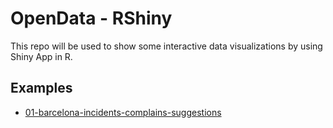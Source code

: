 # OpenData - RShiny

This repo will be used to show some interactive data visualizations by using Shiny App in R.

## Examples

* [01-barcelona-incidents-complains-suggestions](01-barcelona-incidents-complaints-suggestions/README.md)
